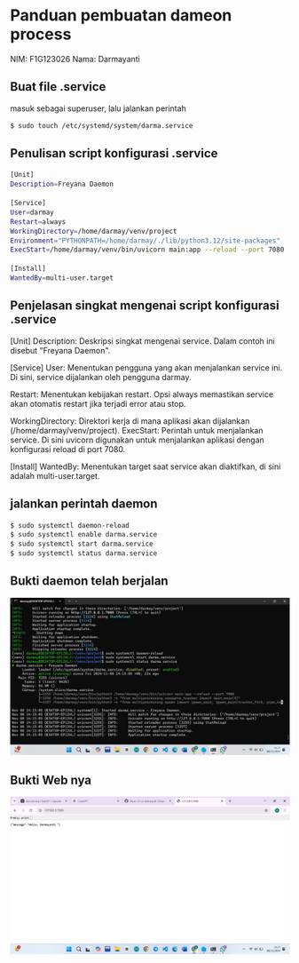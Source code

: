 # Panduan pembuatan dameon process
NIM: F1G123026
Nama: Darmayanti

## Buat file .service
masuk sebagai superuser, lalu jalankan perintah
```bash
$ sudo touch /etc/systemd/system/darma.service
```

## Penulisan script konfigurasi .service
```bash
[Unit]
Description=Freyana Daemon

[Service]
User=darmay
Restart=always
WorkingDirectory=/home/darmay/venv/project
Environment="PYTHONPATH=/home/darmay/./lib/python3.12/site-packages"
ExecStart=/home/darmay/venv/bin/uvicorn main:app --reload --port 7080

[Install]
WantedBy=multi-user.target
```

## Penjelasan singkat mengenai  script konfigurasi .service
[Unit]
Description: Deskripsi singkat mengenai service. Dalam contoh ini disebut "Freyana Daemon".

[Service]
User: Menentukan pengguna yang akan menjalankan service ini. Di sini, service dijalankan oleh pengguna darmay.

Restart: Menentukan kebijakan restart. Opsi always memastikan service akan otomatis restart jika terjadi error atau stop.

WorkingDirectory: Direktori kerja di mana aplikasi akan dijalankan (/home/darmay/venv/project).
ExecStart: Perintah untuk menjalankan service. Di sini uvicorn digunakan untuk menjalankan aplikasi dengan konfigurasi reload di port 7080.

[Install]
WantedBy: Menentukan target saat service akan diaktifkan, di sini adalah multi-user.target.


## jalankan perintah daemon
```bash
$ sudo systemctl daemon-reload 
$ sudo systemctl enable darma.service 
$ sudo systemctl start darma.service
$ sudo systemctl status darma.service
```
## Bukti daemon telah berjalan
![Bukti daemon](Bukti_gambar/daemon_dar.jpg)

## Bukti Web nya
![Bukti web](Bukti_gambar/web_dar.jpg)




